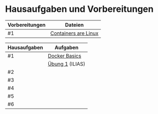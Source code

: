# Hausaufgaben und Vorbereitungen

| Vorbereitungen | Dateien |
| --- | --- |
| #1 | [Containers are Linux](https://www.openshift.com/blog/containers-are-linux) |

| Hausaufgaben | Aufgaben |
| --- | --- |
| #1 | [Docker Basics](https://github.com/aheil/hhn-devops/blob/main/labs/02_container/docker_basics.md) |
|    | [Übung 1](https://ilias.hs-heilbronn.de/goto.php?target=tst_373554&client_id=iliashhn) (ILIAS)  |
| #2 ||
| #3 ||
| #4 ||
| #5 ||
| #6 ||
